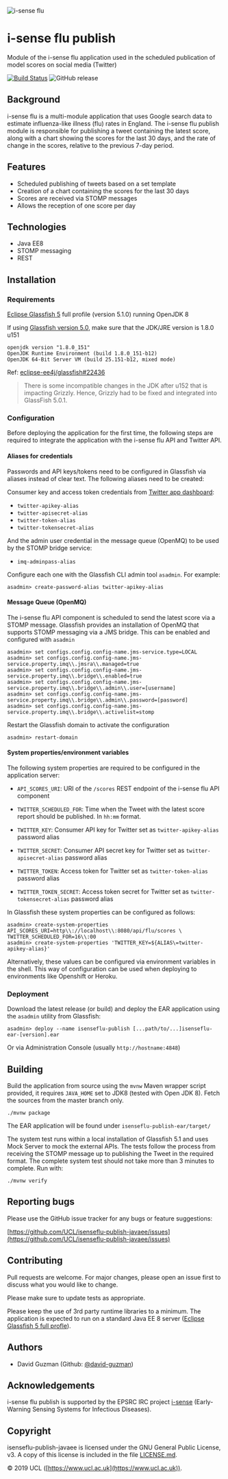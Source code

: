 ![i-sense flu](https://res.cloudinary.com/uclfmedia/image/upload/v1563449524/isenseflu/logo_300.svg)

# i-sense flu publish

Module of the i-sense flu application used in the scheduled publication of model scores on social media (Twitter)

[![Build Status](https://travis-ci.org/UCL/isenseflu-publish-javaee.svg?branch=master)](https://travis-ci.org/UCL/isenseflu-publish-javaee)
![GitHub release](https://img.shields.io/github/release/UCL/isenseflu-publish-javaee.svg)


## Background

i-sense flu is a multi-module application that uses Google search data to estimate influenza-like illness (flu) rates in England. The i-sense flu publish module is responsible for publishing a tweet containing the latest score, along with a chart showing the scores for the last 30 days, and the rate of change in the scores, relative to the previous 7-day period.


## Features

- Scheduled publishing of tweets based on a set template
- Creation of a chart containing the scores for the last 30 days
- Scores are received via STOMP messages
- Allows the reception of one score per day


## Technologies

- Java EE8
- STOMP messaging
- REST


## Installation

### Requirements

[Eclipse Glassfish 5][eclipse-glassfish-5] full profile (version 5.1.0) running OpenJDK 8

If using [Glassfish version 5.0][javaee-glassfish-5], make sure that the JDK/JRE version is 1.8.0 u151

```
openjdk version "1.8.0_151"
OpenJDK Runtime Environment (build 1.8.0_151-b12)
OpenJDK 64-Bit Server VM (build 25.151-b12, mixed mode)
```

Ref: [eclipse-ee4j/glassfish#22436](https://github.com/eclipse-ee4j/glassfish/issues/22436)

> There is some incompatible changes in the JDK after u152 that is impacting 
Grizzly. Hence, Grizzly had to be fixed and integrated into GlassFish 5.0.1.

### Configuration

Before deploying the application for the first time, the following steps are required to integrate the application with the i-sense flu API and Twitter API.

#### Aliases for credentials

Passwords and API keys/tokens need to be configured in Glassfish via aliases instead of clear text. The following aliases need to be created:

Consumer key and access token credentials from [Twitter app dashboard][twitter-app-dashboard]:

- `twitter-apikey-alias`
- `twitter-apisecret-alias`
- `twitter-token-alias`
- `twitter-tokensecret-alias`

And the admin user credential in the message queue (OpenMQ) to be used by the STOMP bridge service:

- `imq-adminpass-alias`

Configure each one with the Glassfish CLI admin tool `asadmin`. For example:

```
asadmin> create-password-alias twitter-apikey-alias
```

#### Message Queue (OpenMQ)

The i-sense flu API component is scheduled to send the latest score via a STOMP message. Glassfish provides an installation of OpenMQ that supports STOMP messaging via a JMS bridge. This can be enabled and configured with `asadmin`

```
asadmin> set configs.config.config-name.jms-service.type=LOCAL
asadmin> set configs.config.config-name.jms-service.property.imq\\.jmsra\\.managed=true
asadmin> set configs.config.config-name.jms-service.property.imq\\.bridge\\.enabled=true
asadmin> set configs.config.config-name.jms-service.property.imq\\.bridge\\.admin\\.user=[username]
asadmin> set configs.config.config-name.jms-service.property.imq\\.bridge\\.admin\\.password=[password]
asadmin> set configs.config.config-name.jms-service.property.imq\\.bridge\\.activelist=stomp
```

Restart the Glassfish domain to activate the configuration

```
asadmin> restart-domain
```

#### System properties/environment variables

The following system properties are required to be configured in the application server:

- `API_SCORES_URI`: URI of the `/scores` REST endpoint of the i-sense flu API component
- `TWITTER_SCHEDULED_FOR`: Time when the Tweet with the latest score report should be published. In `hh:mm` format.

 

- `TWITTER_KEY`: Consumer API key for Twitter set as `twitter-apikey-alias` password alias
- `TWITTER_SECRET`: Consumer API secret key for Twitter set as `twitter-apisecret-alias` password alias
- `TWITTER_TOKEN`: Access token for Twitter set as `twitter-token-alias` password alias
- `TWITTER_TOKEN_SECRET`: Access token secret for Twitter set as `twitter-tokensecret-alias` password alias

In Glassfish these system properties can be configured as follows:

```
asadmin> create-system-properties API_SCORES_URI=http\\://localhost\\:8080/api/flu/scores \
TWITTER_SCHEDULED_FOR=16\\:00
asadmin> create-system-properties 'TWITTER_KEY=${ALIAS\=twitter-apikey-alias}'
```

Alternatively, these values can be configured via environment variables in the shell. This way of configuration can be used when deploying to environments like Openshift or Heroku.

### Deployment

Download the latest release (or build) and deploy the EAR application using the `asadmin` utility from Glassfish:

```
asadmin> deploy --name isenseflu-publish [...path/to/...]isenseflu-ear-[version].ear
```

Or via Administration Console (usually `http://hostname:4848`)


## Building

Build the application from source using the `mvnw` Maven wrapper script provided, it requires `JAVA_HOME` set to JDK8 (tested with Open JDK 8). Fetch the sources from the master branch only.

```
./mvnw package
```

The EAR application will be found under `isenseflu-publish-ear/target/`

The system test runs within a local installation of Glassfish 5.1 and uses Mock Server to mock the external APIs. The tests follow the process from receiving the STOMP message up to publishing the Tweet in the required format. The complete system test should not take more than 3 minutes to complete. Run with:

```
./mvnw verify
```

## Reporting bugs

Please use the GitHub issue tracker for any bugs or feature suggestions:

[https://github.com/UCL/isenseflu-publish-javaee/issues](https://github.com/UCL/isenseflu-publish-javaee/issues)


## Contributing

Pull requests are welcome. For major changes, please open an issue first to discuss what you would like to change.

Please make sure to update tests as appropriate.

Please keep the use of 3rd party runtime libraries to a minimum. The application is expected to run on a standard Java EE 8 server ([Eclipse Glassfish 5 full profle][eclipse-glassfish-5]). 


## Authors

- David Guzman (Github: [@david-guzman](https://github.com/david-guzman))


## Acknowledgements

i-sense flu publish is supported by the EPSRC IRC project [i-sense](https://www.i-sense.org.uk/) (Early-Warning Sensing Systems for Infectious Diseases).


## Copyright

isenseflu-publish-javaee is licensed under the GNU General Public License, v3. A copy of this license is included in the file [LICENSE.md](LICENSE.md).


&copy; 2019 UCL ([https://www.ucl.ac.uk](https://www.ucl.ac.uk)).


[eclipse-glassfish-5]: https://projects.eclipse.org/projects/ee4j.glassfish/downloads
[javaee-glassfish-5]: https://javaee.github.io/glassfish/
[twitter-app-dashboard]: https://developer.twitter.com/en/apps
